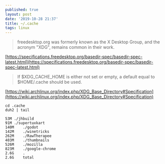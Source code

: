 ```yaml
---
published: true
layout: post
date: '2019-10-28 21:37'
title: ~/.cache
tags: linux 
---
```

> freedesktop.org was formerly known as the X Desktop Group, and the acronym "XDG", remains common in their work.

[https://specifications.freedesktop.org/basedir-spec/basedir-spec-latest.html](https://specifications.freedesktop.org/basedir-spec/basedir-spec-latest.html)

> If $XDG_CACHE_HOME is either not set or empty, a default equal to $HOME/.cache should be used.

[https://wiki.archlinux.org/index.php/XDG_Base_Directory#Specification](https://wiki.archlinux.org/index.php/XDG_Base_Directory#Specification)

    cd .cache
    duh2 | tail

    53M	./jhbuild
    91M	./supertuxkart
    140M	./godot
    142M	./winetricks
    262M	./RawTherapee
    403M	./thumbnails
    526M	./mozilla
    823M	./google-chrome
    2.6G	.
    2.6G	total

